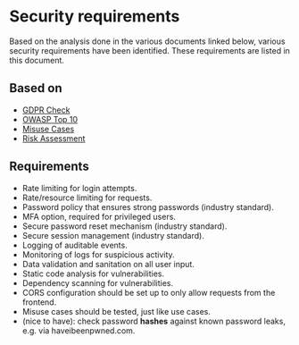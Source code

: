 # Security requirements

Based on the analysis done in the various documents linked below, various security requirements have been identified. These requirements are listed in this document.

## Based on

- [GDPR Check](./gdpr.md)
- [OWASP Top 10](./owasp-top-10.md)
- [Misuse Cases](./misuse-cases.md)
- [Risk Assessment](./risk-assessment.md)

## Requirements

- Rate limiting for login attempts.
- Rate/resource limiting for requests.
- Password policy that ensures strong passwords (industry standard).
- MFA option, required for privileged users.
- Secure password reset mechanism (industry standard).
- Secure session management (industry standard).
- Logging of auditable events.
- Monitoring of logs for suspicious activity.
- Data validation and sanitation on all user input.
- Static code analysis for vulnerabilities.
- Dependency scanning for vulnerabilities.
- CORS configuration should be set up to only allow requests from the frontend.
- Misuse cases should be tested, just like use cases.
- (nice to have): check password **hashes** against known password leaks, e.g. via haveibeenpwned.com.
